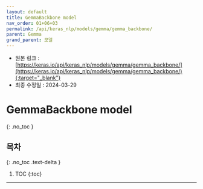 ```yaml
---
layout: default
title: GemmaBackbone model
nav_order: 01+06+03
permalink: /api/keras_nlp/models/gemma/gemma_backbone/
parent: Gemma
grand_parent: 모델
---
```


* 원본 링크 : [https://keras.io/api/keras_nlp/models/gemma/gemma_backbone/](https://keras.io/api/keras_nlp/models/gemma/gemma_backbone/){:target="_blank"}
* 최종 수정일 : 2024-03-29

# GemmaBackbone model
{: .no_toc }

## 목차
{: .no_toc .text-delta }

1. TOC
{:toc}

---
